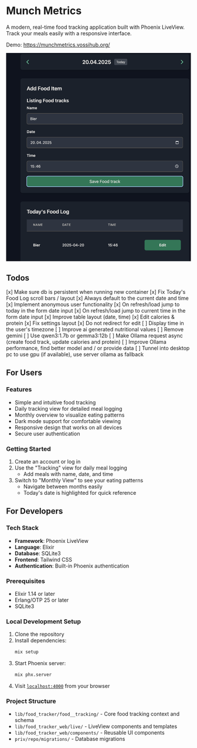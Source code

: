 # Munch Metrics

A modern, real-time food tracking application built with Phoenix LiveView. Track your meals easily with a responsive interface.

Demo: https://munchmetrics.vossihub.org/

<img src="screenshots/demo.png" alt="Munch Metrics Screenshot" width="600"/>

## Todos

[x] Make sure db is persistent when running new container
[x] Fix Today's Food Log scroll bars / layout
[x] Always default to the current date and time
[x] Implement anonymous user functionality
[x] On refresh/load jump to today in the form date input
[x] On refresh/load jump to current time in the form date input
[x] Improve table layout (date, time)
[x] Edit calories & protein
[x] Fix settings layout
[x] Do not redirect for edit
[ ] Display time in the user's timezone
[ ] Improve ai generated nutritional values
[ ] Remove gemini
[ ] Use qwen3:1.7b or gemma3:12b
[ ] Make Ollama request async (create food track, update calories and protein)
[ ] Improve Ollama performance, find better model and / or provide data
[ ] Tunnel into desktop pc to use gpu (if available), use server ollama as fallback

## For Users

### Features

- Simple and intuitive food tracking
- Daily tracking view for detailed meal logging
- Monthly overview to visualize eating patterns
- Dark mode support for comfortable viewing
- Responsive design that works on all devices
- Secure user authentication

### Getting Started

1. Create an account or log in
2. Use the "Tracking" view for daily meal logging
   - Add meals with name, date, and time
3. Switch to "Monthly View" to see your eating patterns
   - Navigate between months easily
   - Today's date is highlighted for quick reference

## For Developers

### Tech Stack

- **Framework**: Phoenix LiveView
- **Language**: Elixir
- **Database**: SQLite3
- **Frontend**: Tailwind CSS
- **Authentication**: Built-in Phoenix authentication

### Prerequisites

- Elixir 1.14 or later
- Erlang/OTP 25 or later
- SQLite3

### Local Development Setup

1. Clone the repository
2. Install dependencies:
   ```bash
   mix setup
   ```
3. Start Phoenix server:
   ```bash
   mix phx.server
   ```
4. Visit [`localhost:4000`](http://localhost:4000) from your browser

### Project Structure

- `lib/food_tracker/food__tracking/` - Core food tracking context and schema
- `lib/food_tracker_web/live/` - LiveView components and templates
- `lib/food_tracker_web/components/` - Reusable UI components
- `priv/repo/migrations/` - Database migrations
